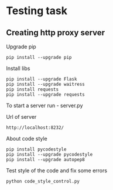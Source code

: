 # Testing task

## Creating http proxy server

Upgrade pip

```
pip install --upgrade pip
```

Install libs

```
pip install --upgrade Flask
pip install --upgrade waitress
pip install requests
pip install --upgrade requests
```

To start a server run - server.py

Url of server

```
http://localhost:8232/
```

About code style

``` 
pip install pycodestyle
pip install --upgrade pycodestyle
pip install --upgrade autopep8
```

Test style of the code and fix some errors

```
python code_style_control.py
```
